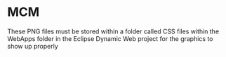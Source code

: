 # MCM

These PNG files must be stored within a folder called CSS files within the WebApps folder in the Eclipse Dynamic Web project for the graphics to show up properly
  
  
